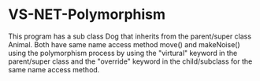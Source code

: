 # VS-NET-Polymorphism

This program has a sub class Dog that inherits from the parent/super class Animal. Both have same name access method
move() and makeNoise() using the polymorphism process by using the "virtural" keyword in the parent/super class
and the "override" keyword in the child/subclass for the same name access method. 

